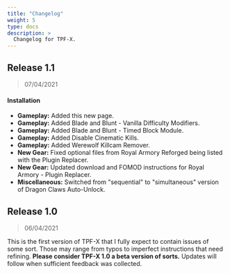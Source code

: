 ```yaml
---
title: "Changelog"
weight: 5
type: docs
description: >
  Changelog for TPF-X.
---
```


## Release 1.1

> 07/04/2021

#### Installation

- **Gameplay:** Added this new page.
- **Gameplay:** Added Blade and Blunt - Vanilla Difficulty Modifiers.
- **Gameplay:** Added Blade and Blunt - Timed Block Module.
- **Gameplay:** Added Disable Cinematic Kills.
- **Gameplay:** Added Werewolf Killcam Remover.
- **New Gear:** Fixed optional files from Royal Armory Reforged being listed with the Plugin Replacer.
- **New Gear:** Updated download and FOMOD instructions for Royal Armory - Plugin Replacer.
- **Miscellaneous:** Switched from "sequential" to "simultaneous" version of Dragon Claws Auto-Unlock.

## Release 1.0

> 06/04/2021

This is the first version of TPF-X that I fully expect to contain issues of some sort. Those may range from typos to imperfect instructions that need refining. **Please consider TPF-X 1.0 a beta version of sorts.** Updates will follow when sufficient feedback was collected.